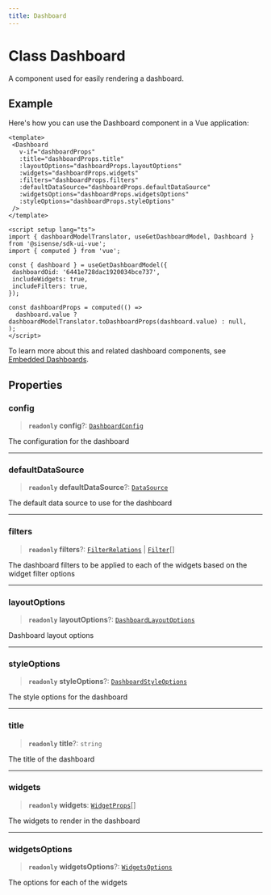 ```yaml
---
title: Dashboard
---
```


# Class Dashboard

A component used for easily rendering a dashboard.

## Example

Here's how you can use the Dashboard component in a Vue application:
```vue
<template>
 <Dashboard
   v-if="dashboardProps"
   :title="dashboardProps.title"
   :layoutOptions="dashboardProps.layoutOptions"
   :widgets="dashboardProps.widgets"
   :filters="dashboardProps.filters"
   :defaultDataSource="dashboardProps.defaultDataSource"
   :widgetsOptions="dashboardProps.widgetsOptions"
   :styleOptions="dashboardProps.styleOptions"
 />
</template>

<script setup lang="ts">
import { dashboardModelTranslator, useGetDashboardModel, Dashboard } from '@sisense/sdk-ui-vue';
import { computed } from 'vue';

const { dashboard } = useGetDashboardModel({
 dashboardOid: '6441e728dac1920034bce737',
 includeWidgets: true,
 includeFilters: true,
});

const dashboardProps = computed(() =>
  dashboard.value ? dashboardModelTranslator.toDashboardProps(dashboard.value) : null,
);
</script>
```

To learn more about this and related dashboard components,
see [Embedded Dashboards](/guides/sdk/guides/dashboards/index.html).

## Properties

### config

> **`readonly`** **config**?: [`DashboardConfig`](../interfaces/interface.DashboardConfig.md)

The configuration for the dashboard

***

### defaultDataSource

> **`readonly`** **defaultDataSource**?: [`DataSource`](../../sdk-data/type-aliases/type-alias.DataSource.md)

The default data source to use for the dashboard

***

### filters

> **`readonly`** **filters**?: [`FilterRelations`](../../sdk-data/interfaces/interface.FilterRelations.md) \| [`Filter`](../../sdk-data/interfaces/interface.Filter.md)[]

The dashboard filters to be applied to each of the widgets based on the widget filter options

***

### layoutOptions

> **`readonly`** **layoutOptions**?: [`DashboardLayoutOptions`](../interfaces/interface.DashboardLayoutOptions.md)

Dashboard layout options

***

### styleOptions

> **`readonly`** **styleOptions**?: [`DashboardStyleOptions`](../../sdk-ui/type-aliases/type-alias.DashboardStyleOptions.md)

The style options for the dashboard

***

### title

> **`readonly`** **title**?: `string`

The title of the dashboard

***

### widgets

> **`readonly`** **widgets**: [`WidgetProps`](../type-aliases/type-alias.WidgetProps.md)[]

The widgets to render in the dashboard

***

### widgetsOptions

> **`readonly`** **widgetsOptions**?: [`WidgetsOptions`](../type-aliases/type-alias.WidgetsOptions.md)

The options for each of the widgets
